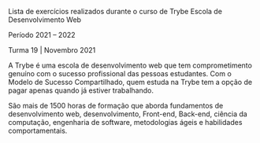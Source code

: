 Lista de exercícios realizados durante o curso de Trybe
Escola de Desenvolvimento Web

Período 2021 – 2022

Turma 19 | Novembro 2021

A Trybe é uma escola de desenvolvimento web que tem
comprometimento genuíno com o sucesso profissional das pessoas
estudantes. Com o Modelo de Sucesso Compartilhado, quem estuda na
Trybe tem a opção de pagar apenas quando já estiver trabalhando.

São mais de 1500 horas de formação que aborda fundamentos de
desenvolvimento web, desenvolvimento, Front-end, Back-end, ciência da
computação, engenharia de software, metodologias ágeis e habilidades
comportamentais.